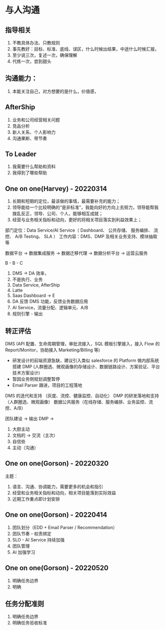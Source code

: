 # 与人沟通

## 指导相关

1. 不教具体办法、只教规则
2. 事先教好：目标、标准、底线、误区，什么时候出结果，中途什么时候汇报，
3. 至少说三次，复述一次，确保理解
4. 代练一次，尝到甜头

## 沟通能力：

1. 本能关注自己，对方想要的是什么，价值感，

## AfterShip

1. 业务和公司经营相关问题
2. 竞品分析
3. 新人关系、个人影响力
4. 沟通果断、带节奏

## To Leader

1. 我需要什么帮助和资料
2. 我得到了哪些帮助

## One on one(Harvey) - 20220314

1. 长期和短期的定位，最该做的事情，最需要补充的能力；
2. 领导能给一个比较明确的“是非标准”，我能向好的方向上去努力，领导能帮我拨乱反正，领导、公司、个人，能够相互成就；
3. 经营与业务相关指标和动向，更好的将相关项目落实到利益效果上；

部门定位：Data Service/AI Service（ Dashboard、 公共存储、 服务编排、 流控、 A/B Testing、 SLA ）
工作内容：DMS、DMP 及相关业务支持、模块抽取等

数据平台 -> 数据集成服务 -> 数据迁移代理 -> 数据分析平台 -> 运营云服务

B - B - C

1. DMS -> DA 效率，
2. 不是执行、业务
3. Data Service, AfterShip
4. Latte
5. Saas Dashboard -> E
6. DA 反馈 DMS 功能，反馈业务数据应用
7. AI Service，流量分配、逻辑单元、A/B
8. 规则引擎 - 输出

## 转正评估

DMS (API 配置、生命周期管理，审批流接入，SQL 模板引擎接入，接入 Flow 的 Report/Monitor，协助接入 Marketing/Billing 等)

- 研发设计的前端资源急缺，建议引入类似 salesforce 的 Platform 做内部系统搭建
  DMP (人群圈选、微观画像的存储设计、数据链路设计、方案验证、平台技术方案设计)
- 暂因业务侧规划调整暂停
- Email Parser 跟进，项目的工程落地

DMS 的迭代和支持
（灰度、流控、健康监控、自动化）
DMP 的研发落地和支持（人群圈选、微观画像）
数据公共服务（在线存储、服务编排、业务监控、流控、A/B）

团队建设 -> 输出
DMP ->

1. 大胆主动
2. 文档的 -> 交流（主次）
3. 自信些
4. 主动（沟通）

## One on one(Gorson) - 20220320

主题：

1. 语言、沟通、协调能力，需要更多的机会和指引
2. 经营和业务相关指标和动向，相关项目能落到实际效益
3. 近期工作重点即计划安排

## One on one(Gorson) - 20220414

1. 团队划分（EDD + Email Parser / Recommendation）
2. 团队节奏 - 权责绑定
3. SLO - AI Service 持续加强
4. 团队管理
5. AI 加强学习

## One on one(Gorson) - 20220520

1. 明确任务边界
2. 明确

## 任务分配准则

1. 明确任务边界
2. 明确任务验收标准
